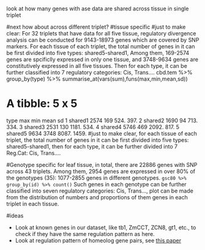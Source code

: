 #
look at how many genes with ase data are shared across tissue in single triplet

#next
how about across different triplet?
#tissue specific
#just to make clear:
For 32 triplets that have data for all five tissue, regulatory divergence analysis can be conducted for 9143-18973 genes which are covered by SNP markers. For each tissue of each triplet, the total number of genes in it can be first divided into five types: shared5-shared1, Among them, 169-2574 genes are spcificlly expressed in only one tissue, and 3748-9634 genes are constitutively expressed in all five tissues. Then for each type, it can be further classified into 7 regulatory categories: Cis, Trans....
cbd.tem %>% group_by(type) %>% summarise_at(vars(sum),funs(max,min,mean,sd))
# A tibble: 5 x 5
  type      max   min  mean    sd
  <chr>   <dbl> <dbl> <dbl> <dbl>
1 shared1  2574   169  524.  397.
2 shared2  1690    94  713.  334.
3 shared3  2531   130 1181.  534.
4 shared4  5746   469 2092.  817.
5 shared5  9634  3748 8087. 1459. 
#just to make clear, for each tissue of each triplet, the total number of genes in it can be first divided into five types: shared5-shared1, then for each type, it can be further divided into 7 Reg.Cat: Cis, Trans....  

#Genotype specific
for leaf tissue, in total, there are 22886 genes with SNP across 43 triplets. Among them, 2954 genes are expressed in over 80% of the genotypes (35): 1077-2855 genes in different genotypes. `gsc80 %>% group_by(id) %>% count()`
Such genes in each genotype can be further classified into seven regulatory categories: Cis, Trans..., plot can be made from the distribution of numbers and proportions of them genes in each triplet in each tissue.

#ideas
- Look at known genes in our dataset, like tb1, ZmCCT, ZCN8, gt1, etc., to check if they 
  have the same regulation pattern as here.
- Look at regulation pattern of homeolog gene pairs, see [this paper](/https://onlinelibrary.wiley.com/doi/epdf/10.1111/tpj.14228)

